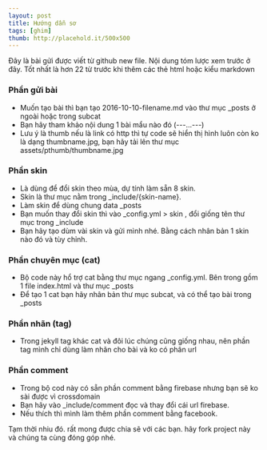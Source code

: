 ```yaml
---
layout: post
title: Hướng dẫn sơ
tags: [ghim]
thumb: http://placehold.it/500x500
---
```

Đây là bài gửi được viết từ github new file. 
Nội dung tóm lược xem trước ở đây. Tốt nhất là hơn 22 từ trước khi thêm các thẻ html hoặc kiểu markdown

### Phần gửi bài
- Muốn tạo bài thì bạn tạo 2016-10-10-filename.md vào thư mục _posts ở ngoài hoặc trong subcat
- Bạn hãy tham khảo nội dung 1 bài mẩu nào đó (---...---)
- Lưu ý là thumb nếu là link có http thì tự code sẽ hiển thị hình luôn còn ko là dạng thumbname.jpg, bạn hãy tải
lên thư mục assets/pthumb/thumbname.jpg

### Phần skin
- Là dùng để đổi skin theo mùa, dự tính làm sẵn 8 skin.
- Skin là thư mục nằm trong _include/{skin-name}.
- Làm skin để dùng chung data _posts
- Bạn muốn thay đổi skin thì vào _config.yml > skin , đổi giống tên thư mục trong _include
- Bạn hãy tạo dùm vài skin và gửi mình nhé. Bằng cách nhân bản 1 skin nào đó và tùy chỉnh.

### Phần chuyên mục (cat)
- Bộ code này hổ trợ cat bằng thư mục ngang _config.yml. Bên trong gồm 1 file index.html và thư mục _posts
- Để tạo 1 cat bạn hãy nhân bản thư mục subcat, và có thể tạo bài trong _posts

### Phần nhãn (tag)
- Trong jekyll tag khác cat và đôi lúc chúng cũng giống nhau, nên phần tag mình chỉ dùng làm nhãn cho bài và ko có phân url

### Phần comment
- Trong bộ cod này có sẵn phần comment bằng firebase nhưng bạn sẽ ko sài được vì crossdomain
- Bạn hãy vào _include/comment đọc và thay đổi cái url firebase.
- Nếu thích thì mình làm thêm phần comment bằng facebook.

Tạm thời nhiu đó. rất mong được chia sẽ với các bạn. hãy fork project này và chúng ta cùng đóng góp nhé.

